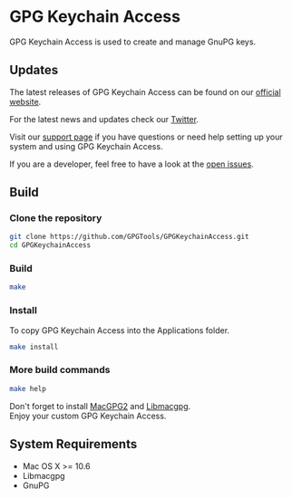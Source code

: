 GPG Keychain Access
===================

GPG Keychain Access is used to create and manage GnuPG keys.

Updates
-------

The latest releases of GPG Keychain Access can be found on our [official website](https://gpgtools.org/keychain/).

For the latest news and updates check our [Twitter](https://twitter.com/gpgtools).


Visit our [support page](http://support.gpgtools.org) if you have questions or need help setting up your system and using GPG Keychain Access.

If you are a developer, feel free to have a look at the [open issues](https://gpgtools.lighthouseapp.com/projects/65684).


Build
-----

### Clone the repository
```bash
git clone https://github.com/GPGTools/GPGKeychainAccess.git
cd GPGKeychainAccess
```

### Build
```bash
make
```

### Install
To copy GPG Keychain Access into the Applications folder.
```bash
make install
```

### More build commands
```bash
make help
```

Don't forget to install [MacGPG2](https://github.com/GPGTools/MacGPG2)
and [Libmacgpg](https://github.com/GPGTools/Libmacgpg).  
Enjoy your custom GPG Keychain Access.


System Requirements
-------------------

* Mac OS X >= 10.6
* Libmacgpg
* GnuPG
